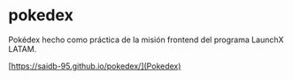# pokedex
Pokédex hecho como práctica de la misión frontend del programa LaunchX LATAM.

[https://saidb-95.github.io/pokedex/](Pokedex)
